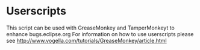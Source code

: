 Userscripts
=========================================

This script can be used with GreaseMonkey and TamperMonkeyt to enhance bugs.eclipse.org
For information on how to use userscripts please see http://www.vogella.com/tutorials/GreaseMonkey/article.html
